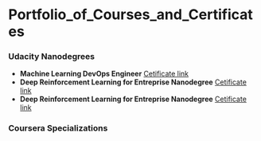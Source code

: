 # Portfolio_of_Courses_and_Certificates

### Udacity Nanodegrees

- **Machine Learning DevOps Engineer** [Cetificate link](https://www.udacity.com/certificate/SKNDHJRD)
- **Deep Reinforcement Learning for Entreprise Nanodegree** [Cetificate link]({https://confirm.udacity.com/J9DT9HAP)
- **Deep Reinforcement Learning for Entreprise Nanodegree** [Cetificate link](https://www.udacity.com/certificate/SKNDHJRD)

### Coursera Specializations
